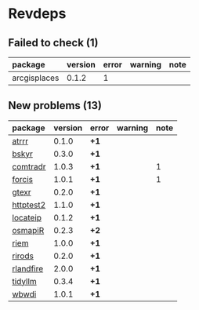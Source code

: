 # Revdeps

## Failed to check (1)

|package      |version |error |warning |note |
|:------------|:-------|:-----|:-------|:----|
|arcgisplaces |0.1.2   |1     |        |     |

## New problems (13)

|package   |version |error  |warning |note |
|:---------|:-------|:------|:-------|:----|
|[atrrr](problems.md#atrrr)|0.1.0   |__+1__ |        |     |
|[bskyr](problems.md#bskyr)|0.3.0   |__+1__ |        |     |
|[comtradr](problems.md#comtradr)|1.0.3   |__+1__ |        |1    |
|[forcis](problems.md#forcis)|1.0.1   |__+1__ |        |1    |
|[gtexr](problems.md#gtexr)|0.2.0   |__+1__ |        |     |
|[httptest2](problems.md#httptest2)|1.1.0   |__+1__ |        |     |
|[locateip](problems.md#locateip)|0.1.2   |__+1__ |        |     |
|[osmapiR](problems.md#osmapir)|0.2.3   |__+2__ |        |     |
|[riem](problems.md#riem)|1.0.0   |__+1__ |        |     |
|[rirods](problems.md#rirods)|0.2.0   |__+1__ |        |     |
|[rlandfire](problems.md#rlandfire)|2.0.0   |__+1__ |        |     |
|[tidyllm](problems.md#tidyllm)|0.3.4   |__+1__ |        |     |
|[wbwdi](problems.md#wbwdi)|1.0.1   |__+1__ |        |     |

